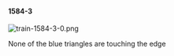 #### 1584-3
![train-1584-3-0.png](https://github.com/lil-lab/nlvr/raw/master/nlvr/train/images/65/train-1584-3-0.png "train-1584-3-0.png")

None of the blue triangles are touching the edge